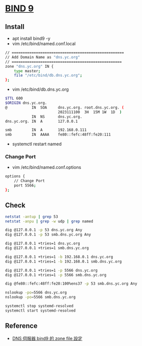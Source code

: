 ﻿# [BIND 9](https://www.isc.org/bind/)

## Install

- apt install bind9 -y
- vim /etc/bind/named.conf.local

```bash
// ===================================================
// Add Domain Name as "dns.yc.org"
// ==================================================
zone "dns.yc.org" IN {
    type master;
    file "/etc/bind/db.dns.yc.org";
};
```

- vim /etc/bind/db.dns.yc.org

```bash
$TTL 600
$ORIGIN dns.yc.org.
@           IN  SOA     dns.yc.org. root.dns.yc.org. (
                        2023111100  3H  15M 1W  1D  )
            IN  NS      dns.yc.org.
dns.yc.org. IN  A       127.0.0.1

smb         IN  A       192.168.0.111
smb         IN  AAAA    fe80::fefc:48ff:fe20:111
```

- systemctl restart named

### Change Port

- vim /etc/bind/named.conf.options

```bash
options {
    // Change Port
    port 5566;
};
```

## Check

```bash
netstat -antup | grep 53
netstat -anpu | grep -w udp | grep named
```

```bash
dig @127.0.0.1 -p 53 dns.yc.org Any
dig @127.0.0.1 -p 53 smb.dns.yc.org Any

dig @127.0.0.1 +tries=1 dns.yc.org
dig @127.0.0.1 +tries=1 smb.dns.yc.org

dig @127.0.0.1 +tries=1 -b 192.168.0.1 dns.yc.org
dig @127.0.0.1 +tries=1 -b 192.168.0.1 smb.dns.yc.org

dig @127.0.0.1 +tries=1 -p 5566 dns.yc.org
dig @127.0.0.1 +tries=1 -p 5566 smb.dns.yc.org

dig @fe80::fefc:48ff:fe20:100%ens37 -p 53 smb.dns.yc.org Any

nslookup -po=5566 dns.yc.org
nslookup -po=5566 smb.dns.yc.org
```

```bash
systemctl stop systemd-resolved
systemctl start systemd-resolved
```

## Reference

- [DNS 伺服器 bind9 的 zone file 設定](https://blueskyson.github.io/2021/05/24/bind9-setup/)
